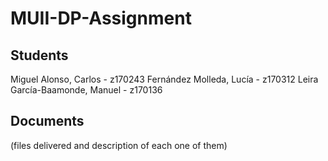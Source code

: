 # MUII-DP-Assignment
## Students

Miguel Alonso, Carlos - z170243
Fernández Molleda, Lucía - z170312
Leira García-Baamonde, Manuel - z170136

## Documents
(files delivered and description of each one of them)
